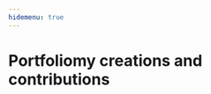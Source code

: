 ```yaml
---
hidemenu: true
---
```

# Portfolio<span>my <span>creations</span> and <span>contributions</span></span>

